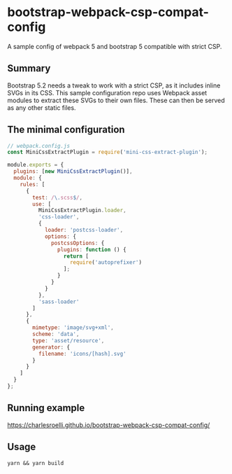 # bootstrap-webpack-csp-compat-config
A sample config of webpack 5 and bootstrap 5 compatible with strict CSP.

## Summary

Bootstrap 5.2 needs a tweak to work with a strict CSP, as it includes inline
SVGs in its CSS.  This sample configuration repo uses Webpack asset modules
to extract these SVGs to their own files.  These can then be served as any
other static files.

## The minimal configuration

```js
// webpack.config.js
const MiniCssExtractPlugin = require('mini-css-extract-plugin');

module.exports = {
  plugins: [new MiniCssExtractPlugin()],
  module: {
    rules: [
      {
        test: /\.scss$/,
        use: [
          MiniCssExtractPlugin.loader,
          'css-loader',
          {
            loader: 'postcss-loader',
            options: {
              postcssOptions: {
                plugins: function () {
                  return [
                    require('autoprefixer')
                  ];
                }
              }
            }
          },
          'sass-loader'
        ]
      },
      {
        mimetype: 'image/svg+xml',
        scheme: 'data',
        type: 'asset/resource',
        generator: {
          filename: 'icons/[hash].svg'
        }
      }
    ]
  }
};
```

## Running example

https://charlesroelli.github.io/bootstrap-webpack-csp-compat-config/

## Usage

```
yarn && yarn build
```
